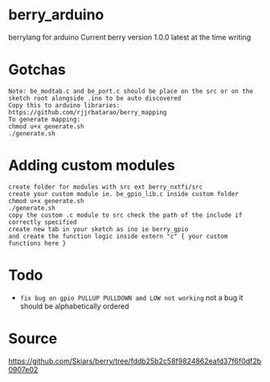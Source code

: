 # berry_arduino
berrylang for arduino
Current berry version 1.0.0 latest at the time writing

# Gotchas
```
Note: be_modtab.c and be_port.c should be place on the src or on the sketch root alongside .ino to be auto discovered
Copy this to arduino libraries:
https://github.com/rjjrbatarao/berry_mapping
To generate mapping:
chmod u+x generate.sh
./generate.sh
```

# Adding custom modules
```
create folder for modules with src ext berry_nxtfi/src
create your custom module ie. be_gpio_lib.c inside custom folder
chmod u+x generate.sh
./generate.sh
copy the custom .c module to src check the path of the include if correctly specified
create new tab in your sketch as ino ie berry_gpio
and create the function logic inside extern "c" { your custom functions here }
```

# Todo
* ``fix bug on gpio PULLUP PULLDOWN amd LOW not working`` not a bug it should be alphabetically ordered

# Source
https://github.com/Skiars/berry/tree/fddb25b2c58f9824862eafd37f6f0df2b0907e02
